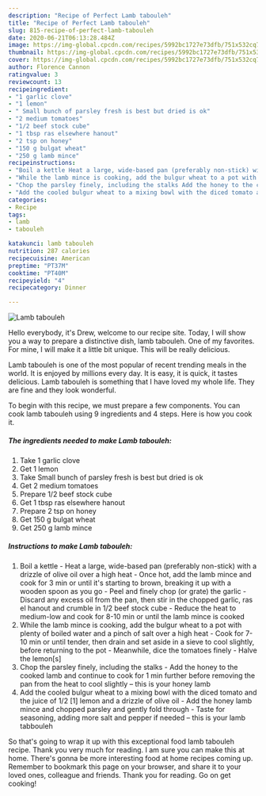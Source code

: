 ```yaml
---
description: "Recipe of Perfect Lamb tabouleh"
title: "Recipe of Perfect Lamb tabouleh"
slug: 815-recipe-of-perfect-lamb-tabouleh
date: 2020-06-21T06:13:28.484Z
image: https://img-global.cpcdn.com/recipes/5992bc1727e73dfb/751x532cq70/lamb-tabouleh-recipe-main-photo.jpg
thumbnail: https://img-global.cpcdn.com/recipes/5992bc1727e73dfb/751x532cq70/lamb-tabouleh-recipe-main-photo.jpg
cover: https://img-global.cpcdn.com/recipes/5992bc1727e73dfb/751x532cq70/lamb-tabouleh-recipe-main-photo.jpg
author: Florence Cannon
ratingvalue: 3
reviewcount: 13
recipeingredient:
- "1 garlic clove"
- "1 lemon"
- " Small bunch of parsley fresh is best but dried is ok"
- "2 medium tomatoes"
- "1/2 beef stock cube"
- "1 tbsp ras elsewhere hanout"
- "2 tsp on honey"
- "150 g bulgat wheat"
- "250 g lamb mince"
recipeinstructions:
- "Boil a kettle Heat a large, wide-based pan (preferably non-stick) with a drizzle of olive oil over a high heat Once hot, add the lamb mince and cook for 3 min or until it&#39;s starting to brown, breaking it up with a wooden spoon as you go Peel and finely chop (or grate) the garlic Discard any excess oil from the pan, then stir in the chopped garlic, ras el hanout and crumble in 1/2 beef stock cube Reduce the heat to medium-low and cook for 8-10 min or until the lamb mince is cooked"
- "While the lamb mince is cooking, add the bulgur wheat to a pot with plenty of boiled water and a pinch of salt over a high heat Cook for 7-10 min or until tender, then drain and set aside in a sieve to cool slightly, before returning to the pot Meanwhile, dice the tomatoes finely Halve the lemon[s]"
- "Chop the parsley finely, including the stalks Add the honey to the cooked lamb and continue to cook for 1 min further before removing the pan from the heat to cool slightly – this is your honey lamb"
- "Add the cooled bulgur wheat to a mixing bowl with the diced tomato and the juice of 1/2 [1] lemon and a drizzle of olive oil Add the honey lamb mince and chopped parsley and gently fold through Taste for seasoning, adding more salt and pepper if needed – this is your lamb tabbouleh"
categories:
- Recipe
tags:
- lamb
- tabouleh

katakunci: lamb tabouleh 
nutrition: 287 calories
recipecuisine: American
preptime: "PT37M"
cooktime: "PT40M"
recipeyield: "4"
recipecategory: Dinner

---
```



![Lamb tabouleh](https://img-global.cpcdn.com/recipes/5992bc1727e73dfb/751x532cq70/lamb-tabouleh-recipe-main-photo.jpg)

Hello everybody, it's Drew, welcome to our recipe site. Today, I will show you a way to prepare a distinctive dish, lamb tabouleh. One of my favorites. For mine, I will make it a little bit unique. This will be really delicious.



Lamb tabouleh is one of the most popular of recent trending meals in the world. It is enjoyed by millions every day. It is easy, it is quick, it tastes delicious. Lamb tabouleh is something that I have loved my whole life. They are fine and they look wonderful.


To begin with this recipe, we must prepare a few components. You can cook lamb tabouleh using 9 ingredients and 4 steps. Here is how you cook it.

<!--inarticleads1-->

##### The ingredients needed to make Lamb tabouleh:

1. Take 1 garlic clove
1. Get 1 lemon
1. Take  Small bunch of parsley fresh is best but dried is ok
1. Get 2 medium tomatoes
1. Prepare 1/2 beef stock cube
1. Get 1 tbsp ras elsewhere hanout
1. Prepare 2 tsp on honey
1. Get 150 g bulgat wheat
1. Get 250 g lamb mince




<!--inarticleads2-->

##### Instructions to make Lamb tabouleh:

1. Boil a kettle - Heat a large, wide-based pan (preferably non-stick) with a drizzle of olive oil over a high heat - Once hot, add the lamb mince and cook for 3 min or until it&#39;s starting to brown, breaking it up with a wooden spoon as you go - Peel and finely chop (or grate) the garlic - Discard any excess oil from the pan, then stir in the chopped garlic, ras el hanout and crumble in 1/2 beef stock cube - Reduce the heat to medium-low and cook for 8-10 min or until the lamb mince is cooked
1. While the lamb mince is cooking, add the bulgur wheat to a pot with plenty of boiled water and a pinch of salt over a high heat - Cook for 7-10 min or until tender, then drain and set aside in a sieve to cool slightly, before returning to the pot - Meanwhile, dice the tomatoes finely - Halve the lemon[s]
1. Chop the parsley finely, including the stalks - Add the honey to the cooked lamb and continue to cook for 1 min further before removing the pan from the heat to cool slightly – this is your honey lamb
1. Add the cooled bulgur wheat to a mixing bowl with the diced tomato and the juice of 1/2 [1] lemon and a drizzle of olive oil - Add the honey lamb mince and chopped parsley and gently fold through - Taste for seasoning, adding more salt and pepper if needed – this is your lamb tabbouleh




So that's going to wrap it up with this exceptional food lamb tabouleh recipe. Thank you very much for reading. I am sure you can make this at home. There's gonna be more interesting food at home recipes coming up. Remember to bookmark this page on your browser, and share it to your loved ones, colleague and friends. Thank you for reading. Go on get cooking!
